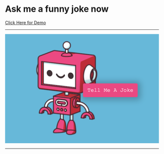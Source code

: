 # Ask me a funny joke now


[Click Here for Demo](https://gagansingh11.github.io/JokeTeller/)
___
![demo](demo.png)
___